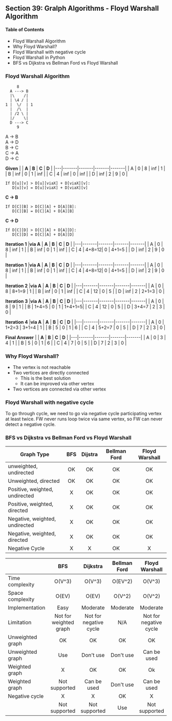 ## Section 39: Gralph Algorithms - Floyd Warshall Algorithm

#### Table of Contents
- Floyd Warshall Algorithm
- Why Floyd Warshall?
- Floyd Warshall with negative cycle
- Floyd Warshall in Python
- BFS vs Dijkstra vs Bellman Ford vs Floyd Warshall


### Floyd Warshall Algorithm
```
     8
  A ---> B
  |\    /|
  | \4 / |
1 |  \/  | 1
  |  /\  |
  | /2 \ |
  |/    \|
  D ---> C
     9
```

A -> B \
A -> D \
B -> C \
C -> A \
D -> C 

**Given**
|   | **A** | **B** | **C** | **D** |
|---|-------|-------|-------|-------|
| A | 0     | 8     | inf   | 1     |
| B | inf   | 0     | 1     | inf   |
| C | 4     | inf   | 0     | inf   |
| D | inf   | 2     | 9     | 0     |


```
If D[u][v] > D[u][viaX] + D[viaX][v]:
   D[u][v] = D[u][viaX] + D[viaX][v]
```

**C -> B**
```
If D[C][B] > D[C][A] + D[A][B]:
   D[C][B] = D[C][A] + D[A][B]
```

**C -> D**
```
If D[C][D] > D[C][A] + D[A][D]:
   D[C][D] = D[C][A] + D[A][D]
```

**Iteration 1**
|**via A**   | **A** | **B** | **C** | **D** |
|---|-------|-------|-------|-------|
| A | 0     | 8     | inf   | 1     |
| B | inf   | 0     | 1     | inf   |
| C | 4     | 4+8=12| 0     | 4+1=5 |
| D | inf   | 2     | 9     | 0     |

**Iteration 1**
|**via A**   | **A** | **B** | **C** | **D** |
|---|-------|-------|-------|-------|
| A | 0     | 8     | inf   | 1     |
| B | inf   | 0     | 1     | inf   |
| C | 4     | 4+8=12| 0     | 4+1=5 |
| D | inf   | 2     | 9     | 0     |

**Iteration 2**
|**via A**   | **A** | **B** | **C** | **D** |
|---|-------|-------|-------|-------|
| A | 0     | 8     | 8+1=9 | 1     |
| B | inf   | 0     | 1     | inf   |
| C | 4     | 12    | 0     | 5     |
| D | inf   | 2     | 2+1=3 | 0     |

**Iteration 3**
|**via A**   | **A** | **B** | **C** | **D** |
|---|-------|-------|-------|-------|
| A | 0     | 8     | 9     | 1     |
| B | 1+4=5 | 0     | 1     | 1+4+1=5|
| C | 4     | 12    | 0     | 5     |
| D | 3+4=7 | 2     | 3     | 0     |

**Iteration 4**
|**via A**   | **A** | **B** | **C** | **D** |
|---|-------|-------|-------|-------|
| A | 0     | 1+2=3 | 3+1=4 | 1     |
| B | 5     | 0     | 1     | 6     |
| C | 4     | 5+2=7 | 0     | 5     |
| D | 7     | 2     | 3     | 0     |

**Final Answer**
|   | **A** | **B** | **C** | **D** |
|---|-------|-------|-------|-------|
| A | 0     | 3     | 4     | 1     |
| B | 5     | 0     | 1     | 6     |
| C | 4     | 7     | 0     | 5     |
| D | 7     | 2     | 3     | 0     |



### Why Floyd Warshall?
- The vertex is not reachable
- Two vertices are directly connected
  - This is the best solution
  - It can be improved via other vertex
- Two vertices are connected via other vertex


### Floyd Warshall with negative cycle

To go through cycle, we need to go via negative cycle participating vertex at least
twice. FW never runs loop twice via same vertex, so FW can never detect a negative cycle.


### BFS vs Dijkstra vs Bellman Ford vs Floyd Warshall

| **Graph Type**                 | **BFS** | **Dijstra** | **Bellman Ford** | **Floyd Warshall** |
|--------------------------------|:-------:|:-----------:|:----------------:|:------------------:|
| unweighted, undirected         | OK      | OK          | OK               | OK                 |
| Unweighted, directed           | OK      | OK          | OK               | OK                 |
| Positive, weighted, undirected | X       | OK          | OK               | OK                 |
| Positive, weighted, directed   | X       | OK          | OK               | OK                 |
| Negative, weighted, undirected | X       | OK          | OK               | OK                 |
| Negative, weighted, directed   | X       | OK          | OK               | OK                 |
| Negative Cycle                 | X       | X           | OK               | X                  |


|                  |         **BFS**        |      **Dijkstra**      | **Bellman Ford** |   **Floyd Warshall**   |
|------------------|:----------------------:|:----------------------:|:----------------:|:----------------------:|
| Time complexity  | O(V^3)                 | O(V^3)                 | O(EV^2)          | O(V^3)                 |
| Space complexity | O(EV)                  | O(EV)                  | O(V^2)           | O(V^2)                 |
| Implementation   | Easy                   | Moderate               | Moderate         | Moderate               |
| Limitation       | Not for weighted graph | Not for negative cycle | N/A              | Not for negative cycle |
| Unweighted graph | OK                     | OK                     | OK               | OK                     |
| Unweighted graph | Use                    | Don't use              | Don't use        | Can be used            |
| Weighted graph   | X                      | OK                     | OK               | Ok                     |
| Weighted graph   | Not supported          | Can be used            | Don't use        | Can be used            |
| Negative cycle   | X                      | X                      | OK               | X                      |
|                  | Not supported          | Not supported          | Use              | Not supported          |